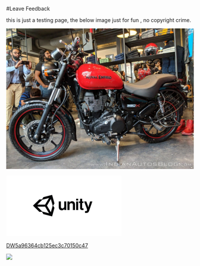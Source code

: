 #Leave Feedback

<div id="feedback-container"></div>
this is just a testing page,
the below image just for fun , no copyright crime.

![abc](Images/DW5af9c4d1f6387317e4ede79b.jpg)

![abc](Images/DW5a963922d2f2b83b4ce3e9c6.png)


[DW5a96364cb125ec3c70150c47](Examples/DW5a96364cb125ec3c70150c47.cs)

![](https://images.pexels.com/photos/67636/rose-blue-flower-rose-blooms-67636.jpeg)

